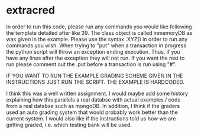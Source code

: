 # extracred
In order to run this code, please run any commands you would like following the template detailed after like 39. The class object is called inmemoryDB as was given in the example. Please use the syntax .XYZ() in order to run any commands you wish. When trying to "put" when a transaction in progress the python script will throw an exception ending execution. Thus, if you have any lines after the exception they will not run. If you want the rest to run please comment out the .put before a transaction is run using "#". 


IF YOU WANT TO RUN THE EXAMPLE GRADING SCHEME GIVEN IN THE INSTRUCTIONS JUST RUN THE SCRIPT. THE EXAMPLE IS HARDCODED. 



I think this was a well written assignment. I would maybe add some history explaining how this parallels a real databse with actual examples / code from a real databse such as mongoDB. In addition, I think if the graders used an auto grading system that would probably work better than the current system. I would also like if the instructions told us how we are getting graded, i.e. which testing bank will be used.

